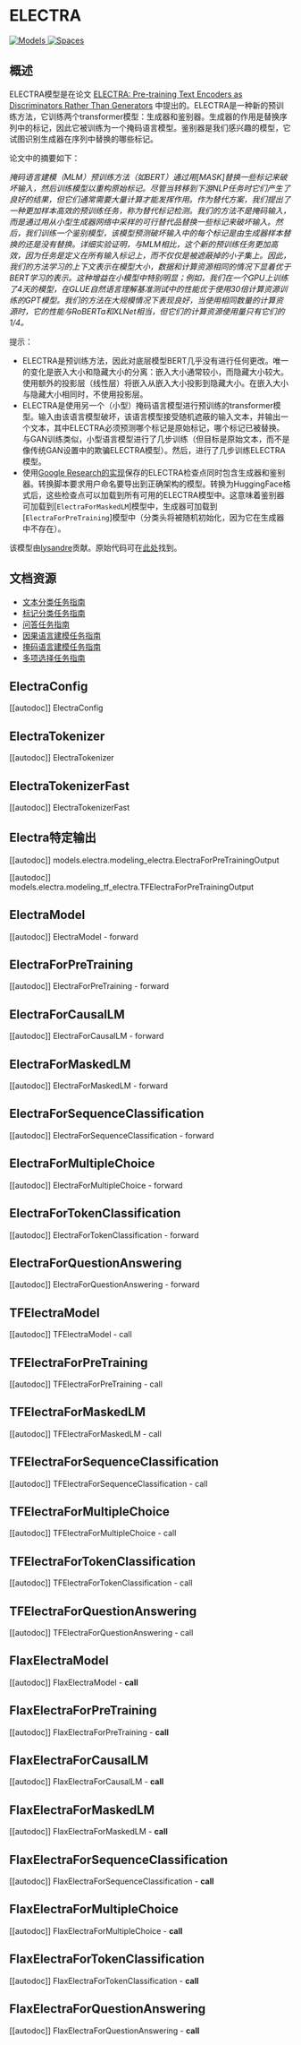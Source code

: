 <!--版权所有2020年HuggingFace团队。保留所有权利。

根据Apache许可证第2.0版（“许可证”）许可；除非符合许可证的规定，
否则您不得使用此文件。您可以在以下位置获取许可证的副本：

http://www.apache.org/licenses/LICENSE-2.0

除非适用法律要求或书面同意，根据许可证分发的软件是基于“按原样”的基础分发的，
没有任何明示或暗示的保证或条件。有关许可证下的特定语言的权限和限制，请参阅许可证。

⚠️ 请注意，此文件采用Markdown格式，但包含我们的doc-builder的特定语法（类似于MDX），
这可能在您的Markdown查看器中无法正确呈现。
-->

# ELECTRA

<div class="flex flex-wrap space-x-1">
<a href="https://huggingface.co/models?filter=electra">
<img alt="Models" src="https://img.shields.io/badge/All_model_pages-electra-blueviolet">
</a>
<a href="https://huggingface.co/spaces/docs-demos/electra_large_discriminator_squad2_512">
<img alt="Spaces" src="https://img.shields.io/badge/%F0%9F%A4%97%20Hugging%20Face-Spaces-blue">
</a>
</div>

## 概述

ELECTRA模型是在论文 [ELECTRA: Pre-training Text Encoders as Discriminators Rather Than
Generators](https://openreview.net/pdf?id=r1xMH1BtvB) 中提出的。ELECTRA是一种新的预训练方法，它训练两个transformer模型：生成器和鉴别器。生成器的作用是替换序列中的标记，因此它被训练为一个掩码语言模型。鉴别器是我们感兴趣的模型，它试图识别生成器在序列中替换的哪些标记。

论文中的摘要如下：

*掩码语言建模（MLM）预训练方法（如BERT）通过用[MASK]替换一些标记来破坏输入，然后训练模型以重构原始标记。尽管当转移到下游NLP任务时它们产生了良好的结果，但它们通常需要大量计算才能发挥作用。作为替代方案，我们提出了一种更加样本高效的预训练任务，称为替代标记检测。我们的方法不是掩码输入，而是通过用从小型生成器网络中采样的可行替代品替换一些标记来破坏输入。然后，我们训练一个鉴别模型，该模型预测破坏输入中的每个标记是由生成器样本替换的还是没有替换。详细实验证明，与MLM相比，这个新的预训练任务更加高效，因为任务是定义在所有输入标记上，而不仅仅是被遮蔽掉的小子集上。因此，我们的方法学习的上下文表示在模型大小，数据和计算资源相同的情况下显着优于BERT学习的表示。这种增益在小模型中特别明显；例如，我们在一个GPU上训练了4天的模型，在GLUE自然语言理解基准测试中的性能优于使用30倍计算资源训练的GPT模型。我们的方法在大规模情况下表现良好，当使用相同数量的计算资源时，它的性能与RoBERTa和XLNet相当，但它们的计算资源使用量只有它们的1/4。*

提示：

- ELECTRA是预训练方法，因此对底层模型BERT几乎没有进行任何更改。唯一的变化是嵌入大小和隐藏大小的分离：嵌入大小通常较小，而隐藏大小较大。使用额外的投影层（线性层）将嵌入从嵌入大小投影到隐藏大小。在嵌入大小与隐藏大小相同时，不使用投影层。
- ELECTRA是使用另一个（小型）掩码语言模型进行预训练的transformer模型。输入由该语言模型破坏，该语言模型接受随机遮蔽的输入文本，并输出一个文本，其中ELECTRA必须预测哪个标记是原始标记，哪个标记已被替换。与GAN训练类似，小型语言模型进行了几步训练（但目标是原始文本，而不是像传统GAN设置中的欺骗ELECTRA模型）。然后，进行了几步训练ELECTRA模型。
- 使用[Google Research的实现](https://github.com/google-research/electra)保存的ELECTRA检查点同时包含生成器和鉴别器。转换脚本要求用户命名要导出到正确架构的模型。转换为HuggingFace格式后，这些检查点可以加载到所有可用的ELECTRA模型中。这意味着鉴别器可加载到[`ElectraForMaskedLM`]模型中，生成器可加载到[`ElectraForPreTraining`]模型中（分类头将被随机初始化，因为它在生成器中不存在）。

该模型由[lysandre](https://huggingface.co/lysandre)贡献。原始代码可在[此处](https://github.com/google-research/electra)找到。

## 文档资源

- [文本分类任务指南](../tasks/sequence_classification)
- [标记分类任务指南](../tasks/token_classification)
- [问答任务指南](../tasks/question_answering)
- [因果语言建模任务指南](../tasks/language_modeling)
- [掩码语言建模任务指南](../任务/masked_language_modeling)
- [多项选择任务指南](../任务/multiple_choice)

## ElectraConfig

[[autodoc]] ElectraConfig

## ElectraTokenizer

[[autodoc]] ElectraTokenizer

## ElectraTokenizerFast

[[autodoc]] ElectraTokenizerFast

## Electra特定输出

[[autodoc]] models.electra.modeling_electra.ElectraForPreTrainingOutput

[[autodoc]] models.electra.modeling_tf_electra.TFElectraForPreTrainingOutput

## ElectraModel

[[autodoc]] ElectraModel
    - forward

## ElectraForPreTraining

[[autodoc]] ElectraForPreTraining
    - forward

## ElectraForCausalLM

[[autodoc]] ElectraForCausalLM
    - forward

## ElectraForMaskedLM

[[autodoc]] ElectraForMaskedLM
    - forward

## ElectraForSequenceClassification

[[autodoc]] ElectraForSequenceClassification
    - forward

## ElectraForMultipleChoice

[[autodoc]] ElectraForMultipleChoice
    - forward

## ElectraForTokenClassification

[[autodoc]] ElectraForTokenClassification
    - forward

## ElectraForQuestionAnswering

[[autodoc]] ElectraForQuestionAnswering
    - forward

## TFElectraModel

[[autodoc]] TFElectraModel
    - call

## TFElectraForPreTraining

[[autodoc]] TFElectraForPreTraining
    - call

## TFElectraForMaskedLM

[[autodoc]] TFElectraForMaskedLM
    - call

## TFElectraForSequenceClassification

[[autodoc]] TFElectraForSequenceClassification
    - call

## TFElectraForMultipleChoice

[[autodoc]] TFElectraForMultipleChoice
    - call

## TFElectraForTokenClassification

[[autodoc]] TFElectraForTokenClassification
    - call

## TFElectraForQuestionAnswering

[[autodoc]] TFElectraForQuestionAnswering
    - call

## FlaxElectraModel

[[autodoc]] FlaxElectraModel
    - __call__

## FlaxElectraForPreTraining

[[autodoc]] FlaxElectraForPreTraining
    - __call__

## FlaxElectraForCausalLM

[[autodoc]] FlaxElectraForCausalLM
    - __call__

## FlaxElectraForMaskedLM

[[autodoc]] FlaxElectraForMaskedLM
    - __call__

## FlaxElectraForSequenceClassification

[[autodoc]] FlaxElectraForSequenceClassification
    - __call__

## FlaxElectraForMultipleChoice

[[autodoc]] FlaxElectraForMultipleChoice
    - __call__

## FlaxElectraForTokenClassification

[[autodoc]] FlaxElectraForTokenClassification
    - __call__

## FlaxElectraForQuestionAnswering

[[autodoc]] FlaxElectraForQuestionAnswering
    - __call__